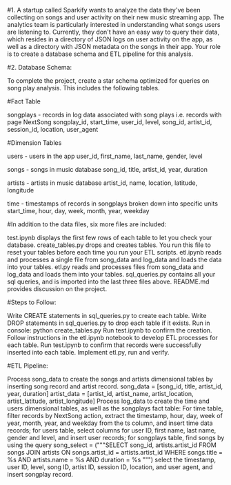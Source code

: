 #1. A startup called Sparkify wants to analyze the data they've been collecting on songs and user activity on their new music streaming app. The analytics team is particularly interested in understanding what songs users are listening to. Currently, they don't have an easy way to query their data, which resides in a directory of JSON logs on user activity on the app, as well as a directory with JSON metadata on the songs in their app.
Your role is to create a database schema and ETL pipeline for this analysis.

#2. Database Schema:

To complete the project, create a star schema optimized for queries on song play analysis. This includes the following tables.

#Fact Table

songplays - records in log data associated with song plays i.e. records with page NextSong
songplay_id, start_time, user_id, level, song_id, artist_id, session_id, location, user_agent

#Dimension Tables

users - users in the app
user_id, first_name, last_name, gender, level

songs - songs in music database
song_id, title, artist_id, year, duration

artists - artists in music database
artist_id, name, location, latitude, longitude

time - timestamps of records in songplays broken down into specific units
start_time, hour, day, week, month, year, weekday

#In addition to the data files, six more files are included:

test.ipynb displays the first few rows of each table to let you check your database.
create_tables.py drops and creates tables. You run this file to reset your tables before each time you run your ETL scripts.
etl.ipynb reads and processes a single file from song_data and log_data and loads the data into your tables.
etl.py reads and processes files from song_data and log_data and loads them into your tables.
sql_queries.py contains all your sql queries, and is imported into the last three files above.
README.md provides discussion on the project.

#Steps to Follow:

Write CREATE statements in sql_queries.py to create each table.
Write DROP statements in sql_queries.py to drop each table if it exists.
Run in console: python create_tables.py
Run test.ipynb to confirm the creation.
Follow instructions in the etl.ipynb notebook to develop ETL processes for each table.
Run test.ipynb to confirm that records were successfully inserted into each table.
Implement etl.py, run and verify.

#ETL Pipeline:

Process song_data to create the songs and artists dimensional tables by inserting song record and artist record.
song_data = [song_id, title, artist_id, year, duration]
artist_data = [artist_id, artist_name, artist_location, artist_latitude, artist_longitude]
Process log_data to create the time and users dimensional tables, as well as the songplays fact table: For time table, filter records by NextSong action, extract the timestamp, hour, day, week of year, month, year, and weekday from the ts column, and insert time data records; for users table, select columns for user ID, first name, last name, gender and level, and insert user records; for songplays table, find songs by using the query
song_select = ("""SELECT song_id, artists.artist_id FROM songs JOIN artists ON songs.artist_id = artists.artist_id WHERE songs.title = %s AND artists.name = %s AND duration = %s
""")
select the timestamp, user ID, level, song ID, artist ID, session ID, location, and user agent, and insert songplay record.
